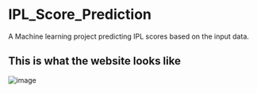 # IPL_Score_Prediction
A Machine learning project predicting IPL scores based on the input data.

## This is what the website looks like
![image](https://user-images.githubusercontent.com/78306610/125123621-814f8580-e114-11eb-8324-70d2c8873494.png)
